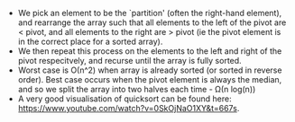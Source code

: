 - We pick an element to be the `partition' (often the right-hand element), and rearrange the array such that all elements to the left of the pivot are < pivot, and all elements to the right are > pivot (ie the pivot element is in the correct place for a sorted array).
- We then repeat this process on the elements to the left and right of the pivot respecitvely, and recurse until the array is fully sorted.
- Worst case is &Omicron;(n^2) when array is already sorted (or sorted in reverse order). Best case occurs when the pivot element is always the median, and so we split the array into two halves each time  - &Omega;(n log(n))
- A very good visualisation of quicksort can be found here: https://www.youtube.com/watch?v=0SkOjNaO1XY&t=667s.
